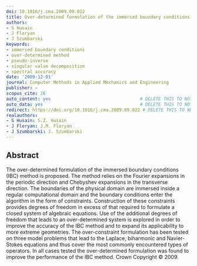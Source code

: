 ```yaml
---
doi: 10.1016/j.cma.2009.09.022
title: Over-determined formulation of the immersed boundary conditions method
authors:
- S Husain
- J Floryan
- J Szumbarski
keywords:
- immersed boundary conditions
- over-determined method
- pseudo-inverse
- singular value decomposition
- spectral accuracy
date: '2009-12-01'
journal: Computer Methods in Applied Mechanics and Engineering
publisher: ~
scopus_cite: 26
auto_content: yes                                  # DELETE THIS TO NOT AUTO GENERATE CONTENT
auto_data: yes                                     # DELETE THIS TO NOT AUTO GENERATE METADATA
redirect: https://doi.org/10.1016/j.cma.2009.09.022 # DELETE THIS TO NOT REDIRECT
realauthors:
- S Husain: S.Z. Husain
- J Floryan: J.M. Floryan
- J Szumbarski: J. Szumbarski
---
```



## Abstract
The over-determined formulation of the immersed boundary conditions (IBC) method is proposed. The method relies on the Fourier expansions in the periodic direction and Chebyshev expansions in the transverse direction. The boundaries of the physical domain are immersed inside a regular computational domain and the boundary conditions enter the algorithm in the form of constraints. Construction of these constraints provides degrees of freedom in excess of that required to formulate a closed system of algebraic equations. Use of the additional degrees of freedom that leads to an over-determined system is explored in order to improve the accuracy of the IBC method and to expand its applicability to more extreme geometries. The over-constraint formulation has been tested on three model problems that lead to the Laplace, biharmonic and Navier-Stokes equations and thus cover the most commonly encountered types of operators. In all cases tested the over-determined formulation was found to improve the performance of the IBC method. Crown Copyright © 2009.
